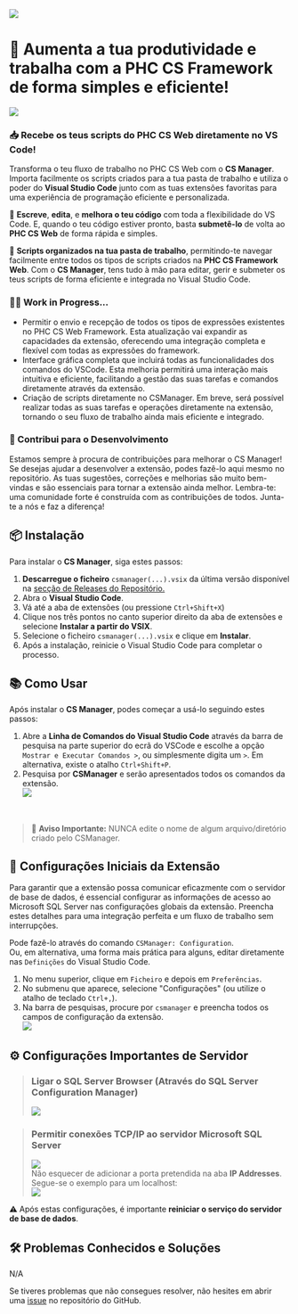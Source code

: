 <img src="https://i.imgur.com/75TGPur.png">

# 🚀 Aumenta a tua produtividade e trabalha com a PHC CS Framework de forma simples e eficiente!

<img src="https://i.imgur.com/uO7zAYj.gif"><br>
### 📥 Recebe os teus scripts do PHC CS Web diretamente no VS Code!
Transforma o teu fluxo de trabalho no PHC CS Web com o **CS Manager**. Importa facilmente os scripts criados para a tua pasta de trabalho e utiliza o poder do **Visual Studio Code** junto com as tuas extensões favoritas para uma experiência de programação eficiente e personalizada.

🚀 **Escreve**, **edita**, e **melhora o teu código** com toda a flexibilidade do VS Code. E, quando o teu código estiver pronto, basta **submetê-lo** de volta ao **PHC CS Web** de forma rápida e simples.

📂 **Scripts organizados na tua pasta de trabalho**, permitindo-te navegar facilmente entre todos os tipos de scripts criados na **PHC CS Framework Web**. Com o **CS Manager**, tens tudo à mão para editar, gerir e submeter os teus scripts de forma eficiente e integrada no Visual Studio Code.

### 👨‍💻 Work in Progress...
- Permitir o envio e recepção de todos os tipos de expressões existentes no PHC CS Web Framework. Esta atualização vai expandir as capacidades da extensão, oferecendo uma integração completa e flexível com todas as expressões do framework.
- Interface gráfica completa que incluirá todas as funcionalidades dos comandos do VSCode. Esta melhoria permitirá uma interação mais intuitiva e eficiente, facilitando a gestão das suas tarefas e comandos diretamente através da extensão.
- Criação de scripts diretamente no CSManager. Em breve, será possível realizar todas as suas tarefas e operações diretamente na extensão, tornando o seu fluxo de trabalho ainda mais eficiente e integrado.

### 🤝 Contribui para o Desenvolvimento
Estamos sempre à procura de contribuições para melhorar o CS Manager! Se desejas ajudar a desenvolver a extensão, podes fazê-lo aqui mesmo no repositório. As tuas sugestões, correções e melhorias são muito bem-vindas e são essenciais para tornar a extensão ainda melhor. Lembra-te: uma comunidade forte é construída com as contribuições de todos. Junta-te a nós e faz a diferença!

## 📦 Instalação
Para instalar o **CS Manager**, siga estes passos:

1. **Descarregue o ficheiro** `csmanager(...).vsix` da última versão disponível na [secção de Releases do Repositório.](https://github.com/migueelss/CSManager/releases)
2. Abra o **Visual Studio Code**.
3. Vá até a aba de extensões (ou pressione `Ctrl+Shift+X`)
4. Clique nos três pontos no canto superior direito da aba de extensões e selecione **Instalar a partir do VSIX**.
5. Selecione o ficheiro `csmanager(...).vsix` e clique em **Instalar**.
6. Após a instalação, reinicie o Visual Studio Code para completar o processo.

## 📚 Como Usar
Após instalar o **CS Manager**, podes começar a usá-lo seguindo estes passos:
1. Abre a **Linha de Comandos do Visual Studio Code** através da barra de pesquisa na parte superior do ecrã do VSCode e escolhe a opção `Mostrar e Executar Comandos >`, ou simplesmente digita um `>`. Em alternativa, existe o atalho `Ctrl+Shift+P`.
2. Pesquisa por **CSManager** e serão apresentados todos os comandos da extensão. <br><img src="https://i.imgur.com/QDD0KkO.gif">
<br>

> 🚨 **Aviso Importante:** NUNCA edite o nome de algum arquivo/diretório criado pelo CSManager.

## 🧰 Configurações Iniciais da Extensão
Para garantir que a extensão possa comunicar eficazmente com o servidor de base de dados, é essencial configurar as informações de acesso ao Microsoft SQL Server nas configurações globais da extensão. Preencha estes detalhes para uma integração perfeita e um fluxo de trabalho sem interrupções.

Pode fazê-lo através do comando `CSManager: Configuration`.<br>
Ou, em alternativa, uma forma mais prática para alguns, editar diretamente nas `Definições` do Visual Studio Code.
1. No menu superior, clique em `Ficheiro` e depois em `Preferências`.
2. No submenu que aparece, selecione "Configurações" (ou utilize o atalho de teclado `Ctrl+,`).
3. Na barra de pesquisas, procure por `csmanager` e preencha todos os campos de configuração da extensão. <br> <img src="https://i.imgur.com/zRKXF0B.png">

## ⚙️ Configurações Importantes de Servidor
> ### Ligar o SQL Server Browser (Através do SQL Server Configuration Manager)
> <img src="https://i.imgur.com/uhGc2dU.png">

> ### Permitir conexões TCP/IP ao servidor Microsoft SQL Server
> <img src="https://i.imgur.com/WTFwD9E.png"><br>
> Não esquecer de adicionar a porta pretendida na aba **IP Addresses**. <br>Segue-se o exemplo para um localhost:<br>
> <img src="https://i.imgur.com/1G5FKKz.png">

⚠️ Após estas configurações, é importante **reiniciar o serviço do servidor de base de dados**.

## 🛠️ Problemas Conhecidos e Soluções

N/A

Se tiveres problemas que não consegues resolver, não hesites em abrir uma [issue](https://github.com/migueelss/CSManager/issues) no repositório do GitHub.